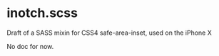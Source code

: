 # inotch.scss

Draft of a SASS mixin for CSS4 safe-area-inset, used on the iPhone X

No doc for now.